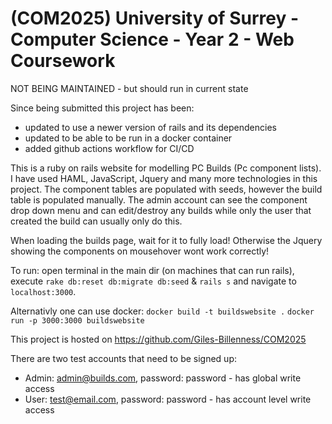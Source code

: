 # (COM2025) University of Surrey - Computer Science - Year 2 - Web Coursework
NOT BEING MAINTAINED - but should run in current state

Since being submitted this project has been:
- updated to use a newer version of rails and its dependencies
- updated to be able to be run in a docker container
- added github actions workflow for CI/CD

This is a ruby on rails website for modelling PC Builds (Pc component lists).
I have used HAML, JavaScript, Jquery and many more technologies in this project.
The component tables are populated with seeds, however the build table is populated manually.
The admin account can see the component drop down menu and can edit/destroy any builds while only the user that created the build can usually only do this.

When loading the builds page, wait for it to fully load! Otherwise the Jquery showing the components on mousehover wont work correctly!

To run: open terminal in the main dir (on machines that can run rails), execute `rake db:reset db:migrate db:seed` & `rails s` and navigate to `localhost:3000`.

Alternativly one can use docker:
`docker build -t buildswebsite .`
`docker run -p 3000:3000 buildswebsite`

This project is hosted on https://github.com/Giles-Billenness/COM2025

There are two test accounts that need to be signed up:
* Admin: admin@builds.com, password: password - has global write access
* User: test@email.com, password: password - has account level write access
